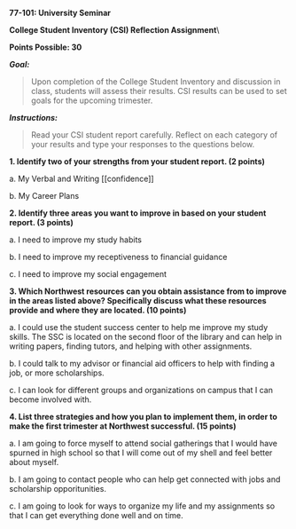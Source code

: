 **77-101: University Seminar**

**College Student Inventory (CSI) Reflection Assignment**\

**Points Possible: 30**

***Goal:***

> Upon completion of the College Student Inventory and discussion in class, students will assess their results. CSI results can be used to set goals for the upcoming trimester.

***Instructions:***

> Read your CSI student report carefully. Reflect on each category of your results and type your responses to the questions below.

**1. Identify two of your strengths from your student report. (2 points)**

a.  My Verbal and Writing [[confidence]]

b.  My Career Plans

**2. Identify three areas you want to improve in based on your student report. (3 points)**

a.  I need to improve my study habits

b.  I need to improve my receptiveness to financial guidance

c.  I need to improve my social engagement

**3. Which Northwest resources can you obtain assistance from to improve in the areas listed above? Specifically discuss what these resources provide and where they are located. (10 points)**

a.  I could use the student success center to help me improve my study skills. The SSC is located on the second floor of the library and can help in writing papers, finding tutors, and helping with other assignments.

b.  I could talk to my advisor or financial aid officers to help with finding a job, or more scholarships.

c.  I can look for different groups and organizations on campus that I can become involved with.

**4. List three strategies and how you plan to implement them, in order to make the first trimester at Northwest successful. (15 points)**

a.  I am going to force myself to attend social gatherings that I would have spurned in high school so that I will come out of my shell and feel better about myself.

b.  I am going to contact people who can help get connected with jobs and scholarship opporitunities.

c.  I am going to look for ways to organize my life and my assignments so that I can get everything done well and on time.
